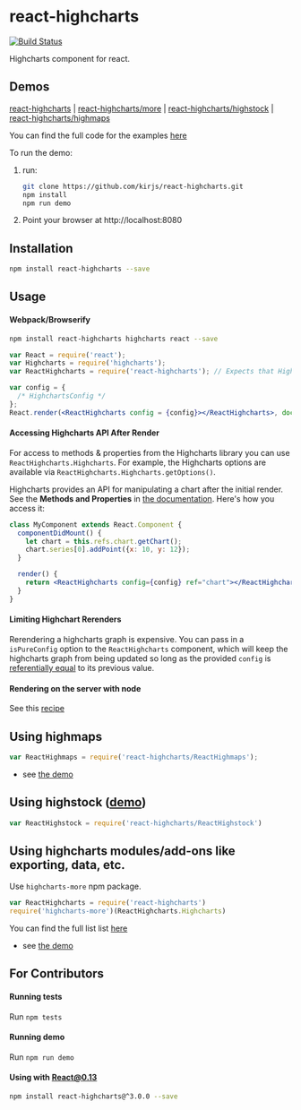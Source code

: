react-highcharts
================

[![Build Status](https://travis-ci.org/kirjs/react-highcharts.svg?branch=master)](https://travis-ci.org/kirjs/react-highcharts)

Highcharts component for react.

## Demos
[react-highcharts](http://kirjs.github.io/react-highcharts/) 
| [react-highcharts/more](http://kirjs.github.io/react-highcharts/more.html)
| [react-highcharts/highstock](http://kirjs.github.io/react-highcharts/highstock.html)
| [react-highcharts/highmaps](http://kirjs.github.io/react-highcharts/highmaps.html)

You can find the full code for the examples [here](https://github.com/kirjs/react-highcharts/tree/master/demo)

To run the demo:

 1. run:
    ```bash
    git clone https://github.com/kirjs/react-highcharts.git
    npm install
    npm run demo
    ```
 2. Point your browser at http://localhost:8080

## Installation
```bash
npm install react-highcharts --save
```

## Usage
#### Webpack/Browserify
```bash
npm install react-highcharts highcharts react --save
```

```jsx
var React = require('react');
var Highcharts = require('highcharts');
var ReactHighcharts = require('react-highcharts'); // Expects that Highcharts was loaded in the code. 

var config = {
  /* HighchartsConfig */
};
React.render(<ReactHighcharts config = {config}></ReactHighcharts>, document.body);
```

#### Accessing Highcharts API After Render
For access to methods & properties from the Highcharts library you can use `ReactHighcharts.Highcharts`.
For example, the Highcharts options are available via `ReactHighcharts.Highcharts.getOptions()`.

Highcharts provides an API for manipulating a chart after the initial render. See the **Methods and Properties** in [the documentation](http://api.highcharts.com/highcharts). Here's how you access it:

```jsx
class MyComponent extends React.Component {
  componentDidMount() {
    let chart = this.refs.chart.getChart();
    chart.series[0].addPoint({x: 10, y: 12});
  }

  render() {
    return <ReactHighcharts config={config} ref="chart"></ReactHighcharts>;
  }
}
```

#### Limiting Highchart Rerenders
Rerendering a highcharts graph is expensive. You can pass in a `isPureConfig` option to the `ReactHighcharts` component, which will keep the highcharts graph from being updated so long as the provided `config` is [referentially equal](https://developer.mozilla.org/en-US/docs/Web/JavaScript/Reference/Operators/Comparison_Operators) to its previous value.

#### Rendering on the server with node
See this [recipe](https://github.com/kirjs/react-highcharts/blob/master/recipes.md#rendering-react-highcharts-on-node)

## Using highmaps
```javascript
var ReactHighmaps = require('react-highcharts/ReactHighmaps');
```

* see [the demo](http://kirjs.github.io/react-highcharts/highmaps.html)

## Using highstock ([demo](http://kirjs.github.io/react-highcharts/highstock.html))
```javascript
var ReactHighstock = require('react-highcharts/ReactHighstock')
```

## Using highcharts modules/add-ons like exporting, data, etc.
Use `highcharts-more` npm package. 
```javascript
var ReactHighcharts = require('react-highcharts')
require('highcharts-more')(ReactHighcharts.Highcharts)
```

You can find the full list list [here](https://github.com/kirjs/publish-highcharts-modules/blob/master/modules.md)
* see [the demo](http://kirjs.github.io/react-highcharts/more.html)

## For Contributors
#### Running tests
Run `npm tests`

#### Running demo
Run `npm run demo`

#### Using with React@0.13 
```bash
npm install react-highcharts@^3.0.0 --save
```
